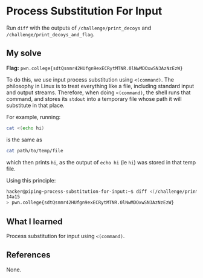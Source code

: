 # Process Substitution For Input
Run `diff` with the outputs of `/challenge/print_decoys` and `/challenge/print_decoys_and_flag`.

## My solve
**Flag:** `pwn.college{sdtQsnmr42HUfgn9exECRytMTNR.0lNwMDOxwSN3AzNzEzW}`

To do this, we use input process substitution using `<(command)`. The philosophy in Linux is to treat everything like a file, including standard input and output streams. Therefore, when doing `<(command)`, the shell runs that command, and stores its `stdout` into a temporary file whose path it will substitute in that place.

For example, running:
```bash
cat <(echo hi)
```
is the same as
```bash
cat path/to/temp/file
```
which then prints `hi`, as the output of `echo hi` (ie `hi`) was stored in that temp file.

Using this principle:
```bash
hacker@piping~process-substitution-for-input:~$ diff <(/challenge/print_decoys) <(/challenge/print_decoys_and_flag)
14a15
> pwn.college{sdtQsnmr42HUfgn9exECRytMTNR.0lNwMDOxwSN3AzNzEzW}
```

## What I learned
Process substitution for input using `<(command)`.

## References 
None.